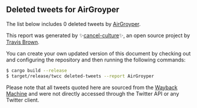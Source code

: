 ## Deleted tweets for AirGroyper

The list below includes 0 deleted tweets by
[AirGroyper](https://twitter.com/AirGroyper).



This report was generated by ✨[cancel-culture](https://github.com/travisbrown/cancel-culture)✨,
an open source project by [Travis Brown](https://twitter.com/travisbrown).

You can create your own updated version of this document by checking out and configuring the
repository and then running the following commands:

```bash
$ cargo build --release
$ target/release/twcc deleted-tweets --report AirGroyper
```

Please note that all tweets quoted here are sourced from the
[Wayback Machine](https://web.archive.org) and were not directly accessed through the Twitter API or
any Twitter client.

